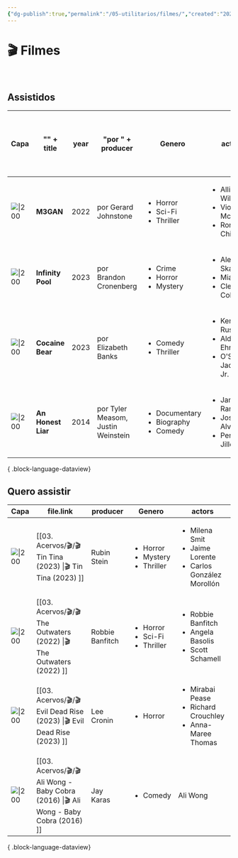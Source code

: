 ```yaml
---
{"dg-publish":true,"permalink":"/05-utilitarios/filmes/","created":"2023-03-15T15:08:44.404-03:00","updated":"2023-03-16T09:15:24.729-03:00"}
---
```


# 🎬 Filmes
<br>

## Assistidos<br>
| Capa                                                                                                                                         | "<b>" + title     | year | "por " + producer                  | Genero                                                         | actors                                                                             | "Minha nota: " + personalRating + " <br>Assistido em:   "+ lastWatched |
| -------------------------------------------------------------------------------------------------------------------------------------------- | ----------------- | ---- | ---------------------------------- | -------------------------------------------------------------- | ---------------------------------------------------------------------------------- | ---------------------------------------------------------------------- |
| ![\|200](https://m.media-amazon.com/images/M/MV5BMDk4MTdhYzEtODk3OS00ZDBjLWFhNTQtMDI2ODdjNzQzZTA3XkEyXkFqcGdeQXVyMjMxOTE0ODA@._V1_SX300.jpg) | <b>M3GAN          | 2022 | por Gerard Johnstone               | <ul><li>Horror</li><li>Sci-Fi</li><li>Thriller</li></ul>       | <ul><li>Allison Williams</li><li>Violet McGraw</li><li>Ronny Chieng</li></ul>      | Minha nota: 6 <br>Assistido em:   15/03/2023                           |
| ![\|200](https://m.media-amazon.com/images/M/MV5BZDQxZTY0ZDItY2Y0Yy00OTIzLTkwYTgtNmNkODhiYTk4MzUwXkEyXkFqcGdeQXVyODE5NzE3OTE@._V1_SX300.jpg) | <b>Infinity Pool  | 2023 | por Brandon Cronenberg             | <ul><li>Crime</li><li>Horror</li><li>Mystery</li></ul>         | <ul><li>Alexander Skarsgård</li><li>Mia Goth</li><li>Cleopatra Coleman</li></ul>   | Minha nota: 7 <br>Assistido em:   02/2023                              |
| ![\|200](https://m.media-amazon.com/images/M/MV5BODAwZDQ5ZjEtZDI1My00MTFiLTg0ZjUtOGE2YTBkOTdjODFhXkEyXkFqcGdeQXVyODE5NzE3OTE@._V1_SX300.jpg) | <b>Cocaine Bear   | 2023 | por Elizabeth Banks                | <ul><li>Comedy</li><li>Thriller</li></ul>                      | <ul><li>Keri Russell</li><li>Alden Ehrenreich</li><li>O'Shea Jackson Jr.</li></ul> | Minha nota: 8.2 <br>Assistido em:   03/2023                            |
| ![\|200](https://m.media-amazon.com/images/M/MV5BNjAyMzEzMjAwNV5BMl5BanBnXkFtZTgwNjg4NjIzMjE@._V1_SX300.jpg)                                 | <b>An Honest Liar | 2014 | por Tyler Measom, Justin Weinstein | <ul><li>Documentary</li><li>Biography</li><li>Comedy</li></ul> | <ul><li>James Randi</li><li>José Alvarez</li><li>Penn Jillette</li></ul>           | Minha nota: 9 <br>Assistido em:   22/02/2023                           |

{ .block-language-dataview}

## Quero assistir<br>
| Capa                                                                                                                                         | file.link                                                                                | producer        | Genero                                                    | actors                                                                               |
| -------------------------------------------------------------------------------------------------------------------------------------------- | ---------------------------------------------------------------------------------------- | --------------- | --------------------------------------------------------- | ------------------------------------------------------------------------------------ |
| ![\|200](https://m.media-amazon.com/images/M/MV5BOTM1NjZjZDctZGFmZC00YzkzLWE0NjEtNWE2M2E2ZDU3N2FkXkEyXkFqcGdeQXVyMTYzMDUzNjEw._V1_SX300.jpg) | [[03. Acervos/🎬/🎬 Tin  Tina (2023) \|🎬 Tin  Tina (2023) ]]                         | Rubin Stein     | <ul><li>Horror</li><li>Mystery</li><li>Thriller</li></ul> | <ul><li>Milena Smit</li><li>Jaime Lorente</li><li>Carlos González Morollón</li></ul> |
| ![\|200](https://m.media-amazon.com/images/M/MV5BNjg3OTcxOTQtZjMwNS00MzZkLTlkYzgtMTcyZjg4NTRkZTA0XkEyXkFqcGdeQXVyMTI1MDUzMzkz._V1_SX300.jpg) | [[03. Acervos/🎬/🎬 The Outwaters (2022) \|🎬 The Outwaters (2022) ]]                 | Robbie Banfitch | <ul><li>Horror</li><li>Sci-Fi</li><li>Thriller</li></ul>  | <ul><li>Robbie Banfitch</li><li>Angela Basolis</li><li>Scott Schamell</li></ul>      |
| ![\|200](https://m.media-amazon.com/images/M/MV5BMmZiN2VmMjktZDE5OC00ZWRmLWFlMmEtYWViMTY4NjM3ZmNkXkEyXkFqcGdeQXVyMTI2MTc2ODM3._V1_SX300.jpg) | [[03. Acervos/🎬/🎬 Evil Dead Rise (2023) \|🎬 Evil Dead Rise (2023) ]]               | Lee Cronin      | <ul><li>Horror</li></ul>                                  | <ul><li>Mirabai Pease</li><li>Richard Crouchley</li><li>Anna-Maree Thomas</li></ul>  |
| ![\|200](https://m.media-amazon.com/images/M/MV5BOWZmODIxMDEtZGY1My00OGEyLWE3NTQtN2Y4MTFkMzdlMTc4XkEyXkFqcGdeQXVyNjcwNDI1MDk@._V1_SX300.jpg) | [[03. Acervos/🎬/🎬 Ali Wong - Baby Cobra (2016) \|🎬 Ali Wong - Baby Cobra (2016) ]] | Jay Karas       | <ul><li>Comedy</li></ul>                                  | Ali Wong                                                                             |

{ .block-language-dataview}




